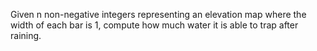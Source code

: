 Given n non-negative integers representing an elevation map where the width of each bar is 1, compute how much water it is able to trap after raining.
